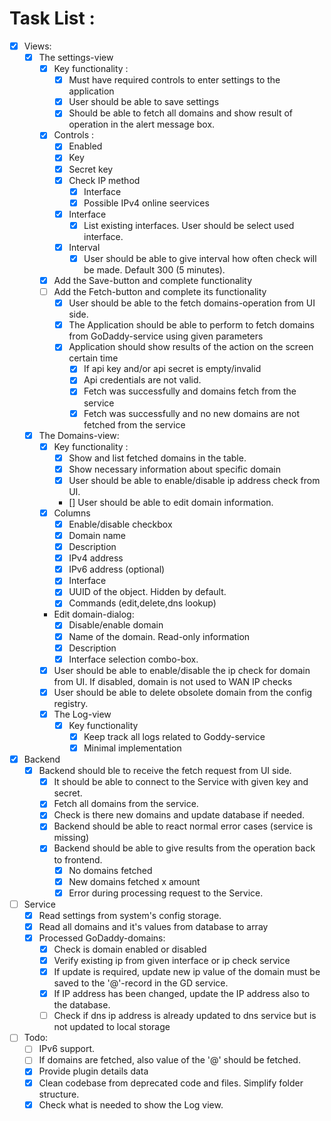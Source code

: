 # Task List :

- [x] Views:
    - [x] The settings-view
        - [x] Key functionality :
            - [x] Must have required controls to enter settings to the application
            - [x] User should be able to save settings
            - [x] Should be able to fetch all domains and show result of operation in the alert message box.
        - [x] Controls :
            - [x] Enabled
            - [x] Key
            - [x] Secret key
            - [x] Check IP method
                - [x] Interface
                - [x] Possible IPv4 online seervices
            - [x] Interface
                - [x] List existing interfaces. User should be select used interface.
            - [x] Interval
                - [x] User should be able to give interval how often check will be made. Default 300 (5 minutes).
        - [x] Add the Save-button and complete functionality
        - [ ] Add the Fetch-button and complete its functionality
            - [x] User should be able to the fetch domains-operation from UI side.
            - [x] The Application should be able to perform to fetch domains from GoDaddy-service using given parameters
            - [x] Application should show results of the action on the screen certain time
                - [x] If api key and/or api secret is empty/invalid
                - [x] Api credentials are not valid.
                - [x] Fetch was successfully and domains fetch from the service
                - [x] Fetch was successfully and no new domains are not fetched from the service
    - [x] The Domains-view:
        - [x] Key functionality :
            - [x] Show and list fetched domains in the table.
            - [x] Show necessary information about specific domain
            - [x] User should be able to enable/disable ip address check from UI.
            - [] User should be able to edit domain information.
        - [x] Columns
            - [x] Enable/disable checkbox
            - [x] Domain name
            - [x] Description
            - [x] IPv4 address
            - [x] IPv6 address (optional)
            - [x] Interface
            - [x] UUID of the object. Hidden by default.
            - [x] Commands (edit,delete,dns lookup)
        - Edit domain-dialog:
            -  [x] Disable/enable domain
            -  [x] Name of the domain. Read-only information
            -  [x] Description
            -  [x] Interface selection combo-box.
        - [x] User should be able to enable/disable the ip check for domain from UI. If disabled, domain is not used to
          WAN IP checks
        - [x] User should be able to delete obsolete domain from the config registry.
        - [x] The Log-view
            - [x] Key functionality
                - [x] Keep track all logs related to Goddy-service
                - [x] Minimal implementation
- [x] Backend
    - [x] Backend should ble to receive the fetch request from UI side.
        - [x] It should be able to connect to the Service with given key and secret.
        - [x] Fetch all domains from the service.
        - [x] Check is there new domains and update database if needed.
        - [x] Backend should be able to react normal error cases (service is missing)
        - [x] Backend should be able to give results from the operation back to frontend.
            - [x] No domains fetched
            - [x] New domains fetched x amount
            - [x] Error during processing request to the Service.
- [ ] Service
    - [x] Read settings from system's config storage.
    - [x] Read all domains and it's values from database to array
    - [x] Processed GoDaddy-domains:
        - [x] Check is domain enabled or disabled
        - [x] Verify existing ip from given interface or ip check service
        - [x] If update is required, update new ip value of the domain must be saved to the '@'-record in the GD
          service.
        - [x] If IP address has been changed, update the IP address also to the database.
        - [ ] Check if dns ip address is already updated to dns service but is not updated to local storage
- [ ] Todo:
    - [ ] IPv6 support.
    - [ ] If domains are fetched, also value of the '@' should be fetched.
    - [x] Provide plugin details data
    - [x] Clean codebase from deprecated code and files. Simplify folder structure.
    - [x] Check what is needed to show the Log view.
